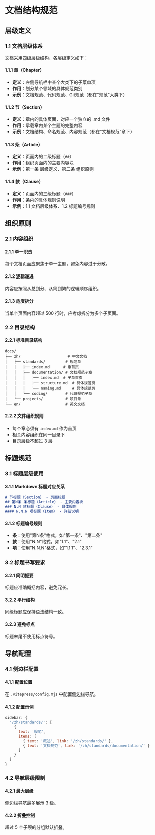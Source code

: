 # 文档结构规范

## 层级定义

### 1.1 文档层级体系

文档采用四级层级结构，各层级定义如下：

#### 1.1.1 章（Chapter）
- **定义**：左侧导航栏中某个大类下的子菜单项
- **作用**：划分某个领域的具体规范类别
- **示例**：文档规范、代码规范、Git规范（都在"规范"大类下）

#### 1.1.2 节（Section）  
- **定义**：章内的具体页面，对应一个独立的 .md 文件
- **作用**：承载章内某个主题的完整内容
- **示例**：文档结构、命名规范、内容规范（都在"文档规范"章下）

#### 1.1.3 条（Article）
- **定义**：页面内的二级标题（`##`）
- **作用**：组织页面内的主要内容块
- **示例**：第一条 层级定义、第二条 组织原则

#### 1.1.4 款（Clause）
- **定义**：页面内的三级标题（`###`）
- **作用**：条内的具体规则说明
- **示例**：1.1 文档层级体系、1.2 标题编号规则

## 组织原则

### 2.1 内容组织

#### 2.1.1 单一职责
每个文档页面应聚焦于单一主题，避免内容过于分散。

#### 2.1.2 逻辑递进
内容应按照从总到分、从简到繁的逻辑顺序组织。

#### 2.1.3 适度拆分
当单个页面内容超过 500 行时，应考虑拆分为多个子页面。

### 2.2 目录结构

#### 2.2.1 标准目录结构
```
docs/
├── zh/                     # 中文文档
│   ├── standards/         # 规范章
│   │   ├── index.md      # 章首页
│   │   ├── documentation/ # 文档规范子章
│   │   │   ├── index.md  # 子章首页
│   │   │   ├── structure.md  # 具体规范页
│   │   │   └── naming.md     # 具体规范页
│   │   └── coding/        # 代码规范子章
│   └── projects/          # 项目章
└── en/                    # 英文文档
```

#### 2.2.2 文件组织规则
- 每个章必须有 `index.md` 作为首页
- 相关内容组织在同一目录下
- 目录层级不超过 3 层

## 标题规范

### 3.1 标题层级使用

#### 3.1.1 Markdown 标题对应关系
```markdown
# 节标题（Section） - 页面标题
## 第N条 条标题（Article） - 主要内容块
### N.N 款标题（Clause） - 具体规则
#### N.N.N 项标题（Item） - 详细说明
```

#### 3.1.2 标题编号规则
- **条**：使用"第N条"格式，如"第一条"、"第二条"
- **款**：使用"N.N"格式，如"1.1"、"2.1"  
- **项**：使用"N.N.N"格式，如"1.1.1"、"2.3.1"

### 3.2 标题书写要求

#### 3.2.1 简明扼要
标题应准确概括内容，避免冗长。

#### 3.2.2 平行结构
同级标题应保持语法结构一致。

#### 3.2.3 避免标点
标题末尾不使用标点符号。

## 导航配置

### 4.1 侧边栏配置

#### 4.1.1 配置位置
在 `.vitepress/config.mjs` 中配置侧边栏导航。

#### 4.1.2 配置示例
```javascript
sidebar: {
  '/zh/standards/': [
    {
      text: '规范',
      items: [
        { text: '概述', link: '/zh/standards/' },
        { text: '文档规范', link: '/zh/standards/documentation/' }
      ]
    }
  ]
}
```

### 4.2 导航层级限制

#### 4.2.1 最大层级
侧边栏导航最多展示 3 级。

#### 4.2.2 折叠控制
超过 5 个子项的分组默认折叠。